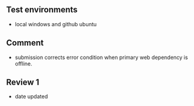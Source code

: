 ## Test environments
* local windows and github ubuntu

## Comment
* submission corrects error condition when primary web dependency is offline.

## Review 1
* date updated